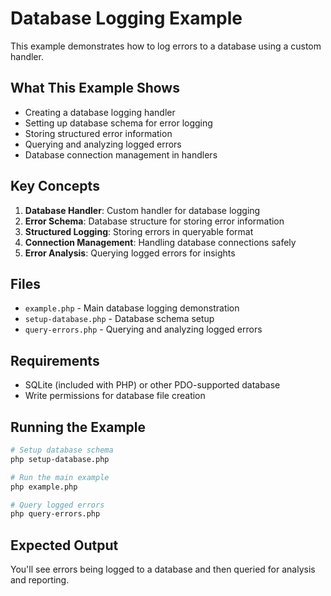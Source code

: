 # Database Logging Example

This example demonstrates how to log errors to a database using a custom handler.

## What This Example Shows

- Creating a database logging handler
- Setting up database schema for error logging
- Storing structured error information
- Querying and analyzing logged errors
- Database connection management in handlers

## Key Concepts

1. **Database Handler**: Custom handler for database logging
2. **Error Schema**: Database structure for storing error information
3. **Structured Logging**: Storing errors in queryable format
4. **Connection Management**: Handling database connections safely
5. **Error Analysis**: Querying logged errors for insights

## Files

- `example.php` - Main database logging demonstration
- `setup-database.php` - Database schema setup
- `query-errors.php` - Querying and analyzing logged errors

## Requirements

- SQLite (included with PHP) or other PDO-supported database
- Write permissions for database file creation

## Running the Example

```bash
# Setup database schema
php setup-database.php

# Run the main example
php example.php

# Query logged errors
php query-errors.php
```

## Expected Output

You'll see errors being logged to a database and then queried for analysis and reporting.
